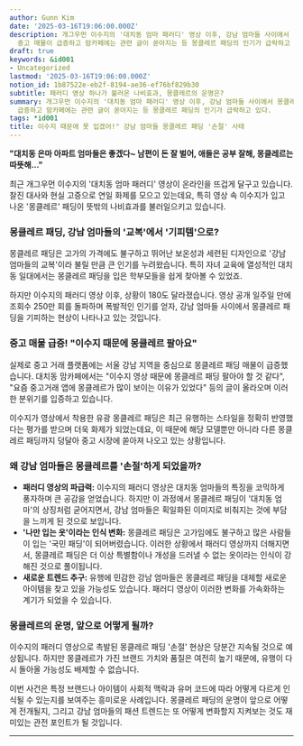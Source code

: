 ```yaml
---
author: Gunn Kim
date: '2025-03-16T19:06:00.000Z'
description: 개그우먼 이수지의 '대치동 엄마 패러디' 영상 이후, 강남 엄마들 사이에서 몽클레르 패딩을 기피하는 현상이 나타나고 있다.
  중고 매물이 급증하고 맘카페에는 관련 글이 쏟아지는 등 몽클레르 패딩의 인기가 급락하고 있다.
draft: true
keywords: &id001
- Uncategorized
lastmod: '2025-03-16T19:06:00.000Z'
notion_id: 1b87522e-eb2f-8194-ae36-ef76bf829b30
subtitle: 패러디 영상 하나가 불러온 나비효과, 몽클레르의 운명은?
summary: 개그우먼 이수지의 '대치동 엄마 패러디' 영상 이후, 강남 엄마들 사이에서 몽클레르 패딩을 기피하는 현상이 나타나고 있다. 중고 매물이
  급증하고 맘카페에는 관련 글이 쏟아지는 등 몽클레르 패딩의 인기가 급락하고 있다.
tags: *id001
title: 이수지 때문에 못 입겠어!" 강남 엄마들 몽클레르 패딩 '손절' 사태
---
```



**"대치동 은마 아파트 엄마들은 좋겠다~ 남편이 돈 잘 벌어, 애들은 공부 잘해, 몽클레르는 따뜻해..."**

최근 개그우먼 이수지의 '대치동 엄마 패러디' 영상이 온라인을 뜨겁게 달구고 있습니다. 찰진 대사와 현실 고증으로 연일 화제를 모으고 있는데요, 특히 영상 속 이수지가 입고 나온 '몽클레르' 패딩이 뜻밖의 나비효과를 불러일으키고 있습니다.

### 몽클레르 패딩, 강남 엄마들의 '교복'에서 '기피템'으로?

몽클레르 패딩은 고가의 가격에도 불구하고 뛰어난 보온성과 세련된 디자인으로 '강남 엄마들의 교복'이라 불릴 만큼 큰 인기를 누려왔습니다. 특히 자녀 교육에 열성적인 대치동 일대에서는 몽클레르 패딩을 입은 학부모들을 쉽게 찾아볼 수 있었죠.

하지만 이수지의 패러디 영상 이후, 상황이 180도 달라졌습니다. 영상 공개 일주일 만에 조회수 250만 회를 돌파하며 폭발적인 인기를 얻자, 강남 엄마들 사이에서 몽클레르 패딩을 기피하는 현상이 나타나고 있는 것입니다.

### 중고 매물 급증! "이수지 때문에 몽클레르 팔아요"

실제로 중고 거래 플랫폼에는 서울 강남 지역을 중심으로 몽클레르 패딩 매물이 급증했습니다. 대치동 맘카페에서는 "이수지 영상 때문에 몽클레르 패딩 팔아야 할 것 같다", "요즘 중고거래 앱에 몽클레르가 많이 보이는 이유가 있었다" 등의 글이 올라오며 이러한 분위기를 입증하고 있습니다.

이수지가 영상에서 착용한 유광 몽클레르 패딩은 최근 유행하는 스타일을 정확히 반영했다는 평가를 받으며 더욱 화제가 되었는데요, 이 때문에 해당 모델뿐만 아니라 다른 몽클레르 패딩까지 덩달아 중고 시장에 쏟아져 나오고 있는 상황입니다.

### 왜 강남 엄마들은 몽클레르를 '손절'하게 되었을까?

- **패러디 영상의 파급력:** 이수지의 패러디 영상은 대치동 엄마들의 특징을 코믹하게 풍자하며 큰 공감을 얻었습니다. 하지만 이 과정에서 몽클레르 패딩이 '대치동 엄마'의 상징처럼 굳어지면서, 강남 엄마들은 획일화된 이미지로 비춰지는 것에 부담을 느끼게 된 것으로 보입니다.
- **'나만 입는 옷'이라는 인식 변화:** 몽클레르 패딩은 고가임에도 불구하고 많은 사람들이 입는 '국민 패딩'이 되어버렸습니다. 이러한 상황에서 패러디 영상까지 더해지면서, 몽클레르 패딩은 더 이상 특별함이나 개성을 드러낼 수 없는 옷이라는 인식이 강해진 것으로 풀이됩니다.
- **새로운 트렌드 추구:** 유행에 민감한 강남 엄마들은 몽클레르 패딩을 대체할 새로운 아이템을 찾고 있을 가능성도 있습니다. 패러디 영상이 이러한 변화를 가속화하는 계기가 되었을 수 있습니다.
### 몽클레르의 운명, 앞으로 어떻게 될까?

이수지의 패러디 영상으로 촉발된 몽클레르 패딩 '손절' 현상은 당분간 지속될 것으로 예상됩니다. 하지만 몽클레르가 가진 브랜드 가치와 품질은 여전히 높기 때문에, 유행이 다시 돌아올 가능성도 배제할 수 없습니다.

이번 사건은 특정 브랜드나 아이템이 사회적 맥락과 유머 코드에 따라 어떻게 다르게 인식될 수 있는지를 보여주는 흥미로운 사례입니다. 몽클레르 패딩의 운명이 앞으로 어떻게 전개될지, 그리고 강남 엄마들의 패션 트렌드는 또 어떻게 변화할지 지켜보는 것도 재미있는 관전 포인트가 될 것입니다.

---



